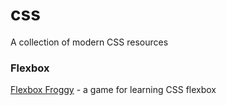 # css
A collection of modern CSS resources

### Flexbox

[Flexbox Froggy](://flexboxfroggy.com/) - a game for learning CSS flexbox
